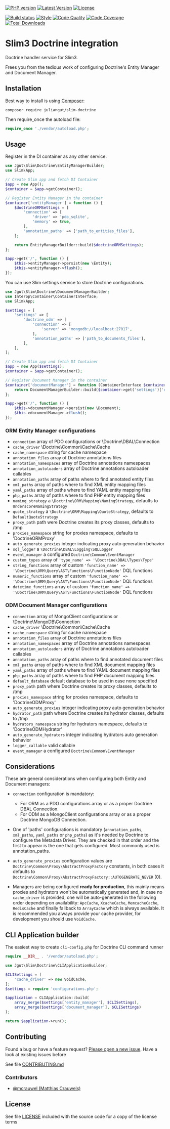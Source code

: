 [![PHP version](https://img.shields.io/badge/PHP-%3E%3D5.5-8892BF.svg?style=flat-square)](http://php.net)
[![Latest Version](https://img.shields.io/packagist/vpre/juliangut/slim-doctrine.svg?style=flat-square)](https://packagist.org/packages/juliangut/slim-doctrine)
[![License](https://img.shields.io/github/license/juliangut/slim-doctrine.svg?style=flat-square)](https://github.com/juliangut/slim-doctrine/blob/master/LICENSE)

[![Build status](https://img.shields.io/travis/juliangut/slim-doctrine.svg?style=flat-square)](https://travis-ci.org/juliangut/slim-doctrine)
[![Style](https://styleci.io/repos/42014429/shield)](https://styleci.io/repos/42014429)
[![Code Quality](https://img.shields.io/scrutinizer/g/juliangut/slim-doctrine.svg?style=flat-square)](https://scrutinizer-ci.com/g/juliangut/slim-doctrine)
[![Code Coverage](https://img.shields.io/coveralls/juliangut/slim-doctrine.svg?style=flat-square)](https://coveralls.io/github/juliangut/slim-doctrine)
[![Total Downloads](https://img.shields.io/packagist/dt/juliangut/slim-doctrine.svg?style=flat-square)](https://packagist.org/packages/juliangut/slim-doctrine)

# Slim3 Doctrine integration

Doctrine handler service for Slim3.

Frees you from the tedious work of configuring Doctrine's Entity Manager and Document Manager.

## Installation

Best way to install is using [Composer](https://getcomposer.org/):

```
composer require juliangut/slim-doctrine
```

Then require_once the autoload file:

```php
require_once './vendor/autoload.php';
```

## Usage

Register in the DI container as any other service.

```php
use Jgut\Slim\Doctrine\EntityManagerBuilder;
use Slim\App;

// Create Slim app and fetch DI Container
$app = new App();
$container = $app->getContainer();

// Register Entity Manager in the container
$container['entityManager'] = function () {
    $doctrineORMSettings = [
        'connection' => [
            'driver' => 'pdo_sqlite',
            'memory' => true,
        ],
        'annotation_paths' => ['path_to_entities_files'],
    ];

    return EntityManagerBuilder::build($doctrineORMSettings);
};

$app->get('/', function () {
    $this->entityManager->persist(new \Entity);
    $this->entityManager->flush();
});
```

You can use Slim settings service to store Doctrine configurations.

```php
use Jgut\Slim\Doctrine\DocumentManagerBuilder;
use Interop\Container\ContainerInterface;
use Slim\App;

$settings = [
    'settings' => [
        'doctrine_odm' => [
            'connection' => [
                'server' => 'mongodb://localhost:27017',
            ],
            'annotation_paths' => ['path_to_documents_files'],
        ],
    ],
];

// Create Slim app and fetch DI Container
$app = new App($settings);
$container = $app->getContainer();

// Register Document Manager in the container
$container['documentManager'] = function (ContainerInterface $container) {
    return DocumentManagerBuilder::build($container->get('settings')['doctrine_odm']);
};

$app->get('/', function () {
    $this->documentManager->persist(new \Document);
    $this->documentManager->flush();
});
```

### ORM Entity Manager configurations

* `connection` array of PDO configurations or \Doctrine\DBAL\Connection
* `cache_driver` \Doctrine\Common\Cache\Cache
* `cache_namespace` string for cache namespace
* `annotation_files` array of Doctrine annotations files
* `annotation_namespaces` array of Doctrine annotations namespaces
* `annotation_autoloaders` array of Doctrine annotations autoloader callables
* `annotation_paths` array of paths where to find annotated entity files
* `xml_paths` array of paths where to find XML entity mapping files
* `yaml_paths` array of paths where to find YAML entity mapping files
* `php_paths` array of paths where to find PHP entity mapping files
* `naming_strategy` a `\Doctrine\ORM\Mapping\NamingStrategy`, defaults to `UnderscoreNamingStrategy`
* `quote_strategy` a `\Doctrine\ORM\Mapping\QuoteStrategy`, defaults to `DefaultQuoteStrategy`
* `proxy_path` path were Doctrine creates its proxy classes, defaults to /tmp
* `proxies_namespace` string for proxies namespace, defaults to 'DoctrineORMProxy'
* `auto_generate_proxies` integer indicating proxy auto generation behavior
* `sql_logger` a `\Doctrine\DBAL\Logging\SQLLogger`
* `event_manager` a configured `Doctrine\Common\EventManager`
* `custom_types` array of `'type_name' => '\Doctrine\DBAL\Types\Type'`
* `string_functions` array of custom `'function_name' => '\Doctrine\ORM\Query\AST\Functions\FunctionNode'` DQL functions
* `numeric_functions` array of custom `'function_name' => '\Doctrine\ORM\Query\AST\Functions\FunctionNode'` DQL functions
* `datetime_functions` array of custom `'function_name' => '\Doctrine\ORM\Query\AST\Functions\FunctionNode'` DQL functions

### ODM Document Manager configurations

* `connection` array of MongoClient configurations or \Doctrine\MongoDB\Connection
* `cache_driver` \Doctrine\Common\Cache\Cache
* `cache_namespace` string for cache namespace
* `annotation_files` array of Doctrine annotations files
* `annotation_namespaces` array of Doctrine annotations namespaces
* `annotation_autoloaders` array of Doctrine annotations autoloader callables
* `annotation_paths` array of paths where to find annotated document files
* `xml_paths` array of paths where to find XML document mapping files
* `yaml_paths` array of paths where to find YAML document mapping files
* `php_paths` array of paths where to find PHP document mapping files
* `default_database` default database to be used in case none specified
* `proxy_path` path where Doctrine creates its proxy classes, defaults to /tmp
* `proxies_namespace` string for proxies namespace, defaults to 'DoctrineODMProxy'
* `auto_generate_proxies` integer indicating proxy auto generation behavior
* `hydrator_path` path where Doctrine creates its hydrator classes, defaults to /tmp
* `hydrators_namespace` string for hydrators namespace, defaults to 'DoctrineODMHydrator'
* `auto_generate_hydrators` integer indicating hydrators auto generation behavior
* `logger_callable` valid callable
* `event_manager` a configured `Doctrine\Common\EventManager`

## Considerations

These are general considerations when configuring both Entity and Document managers:

* `connection` configuration is mandatory:
    * For ORM as a PDO configurations array or as a proper Doctrine DBAL Connection.
    * For ODM as a MongoClient configurations array or as a proper Doctrine MongoDB Connection.

* One of 'paths' configurations is mandatory (`annotation_paths`, `xml_paths`, `yaml_paths` or `php_paths`) as it's needed by Doctrine to configure the Metadata Driver. They are checked in that order and the first to appear is the one that gets configured. Most commonly used is annotation_paths.

* `auto_generate_proxies` configuration values are `Doctrine\Common\Proxy\AbstractProxyFactory` constants, in both cases it defaults to `Doctrine\Common\Proxy\AbstractProxyFactory::AUTOGENERATE_NEVER` (0).

* Managers are being configured **ready for production**, this mainly means proxies and hydrators won't be automatically generated and, in case no `cache_driver` is provided, one will be auto-generated in the following order depending on availability: `ApcCache`, `XcacheCache`, `MemcacheCache`, `RedisCache` and finally fallback to `ArrayCache` which is always available. It is recommended you always provide your cache provider, for development you should use `VoidCache`.

## CLI Application builder

The easiest way to create `cli-config.php` for Doctrine CLI command runner

```php
require __DIR__ . '/vendor/autoload.php';

use Jgut\Slim\Doctrine\CLIApplicationBuilder;

$CLISettings = [
    'cache_driver' => new VoidCache,
];
$settings = require 'configurations.php';

$application = CLIApplication::build(
    array_merge($settings['entity_manager'], $CLISettings),
    array_merge($settings['document_manager'], $CLISettings)
);

return $application->run();
```

## Contributing

Found a bug or have a feature request? [Please open a new issue](https://github.com/juliangut/slim-doctrine/issues). Have a look at existing issues before

See file [CONTRIBUTING.md](https://github.com/juliangut/slim-doctrine/blob/master/CONTRIBUTING.md)

### Contributors

* [@mcrauwel (Matthias Crauwels)](https://github.com/mcrauwel)

## License

See file [LICENSE](https://github.com/juliangut/slim-doctrine/blob/master/LICENSE) included with the source code for a copy of the license terms

